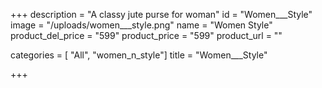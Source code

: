+++
description = "A classy jute purse for woman"
id = "Women___Style"
image = "/uploads/women___style.png"
name = "Women Style"
product_del_price = "599"
product_price = "599"
product_url = ""

categories = [ "All", "women_n_style"]
title = "Women___Style"

+++
